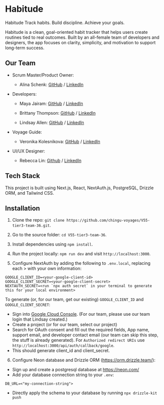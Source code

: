 # Habitude

Habitude
Track habits. Build discipline. Achieve your goals.

Habitude is a clean, goal-oriented habit tracker that helps users create routines tied to real outcomes. Built by an all-female team of developers and designers, the app focuses on clarity, simplicity, and motivation to support long-term success.

## Our Team

- Scrum Master/Product Owner:

  - Alina Schenk: [GitHub](https://github.com/alina-can-code) / [LinkedIn](https://linkedin.com/in/alinamschenk)

- Developers:

  - Maya Jairam: [GitHub](https://github.com/mayajairam) / [LinkedIn](https://www.linkedin.com/in/mayajairam/)
  - Brittany Thompson: [GitHub](https://github.com/bpb2008) / [LinkedIn](https://linkedin.com/in/brittanythompson08)

  - Lindsay Allen: [GitHub](https://github.com/lkallen) / [LinkedIn](https://www.linkedin.com/in/lindsay-allen-54b46937/)

- Voyage Guide:

  - Veronika Kolesnikova: [GitHub](https://github.com/kolesnikova-dev) / [LinkedIn](https://linkedin.com/in/kolesnikova-dev/)

- UI/UX Designer:

  - Rebecca Lin: [Github](https://github.com/rebelin) / [LinkedIn](https://linkedin.com/in/rebecca-e-lin/)

## Tech Stack

This project is built using Next.js, React, NextAuth.js, PostgreSQL, Drizzle ORM, and Tailwind CSS.

## Installation

1. Clone the repo: `git clone https://github.com/chingu-voyages/V55-tier3-team-36.git`.

2. Go to the source folder: `cd V55-tier3-team-36`.

3. Install dependencies using `npm install`.

4. Run the project locally: `npm run dev` and visit `http://localhost:3000`.

5. Configure NextAuth by adding the following to `.env.local`, replacing each > with your own information:

```
GOOGLE_CLIENT_ID=<your-google-client-id>
GOOGLE_CLIENT_SECRET=<your-google-client-secret>
NEXTAUTH_SECRET=<run `npx auth secret` in your terminal to generate this for your local environment>
```

To generate (or, for our team, get our existing) `GOOGLE_CLIENT_ID` and `GOOGLE_CLIENT_SECRET`:

- Sign into [Google Cloud Console](https://console.cloud.google.com). (For our team, please use our team login that Lindsay created.)
- Create a project (or for our team, select our project)
- Search for OAuth consent and fill out the required fields, App name, support email, and developer contact email (our team can skip this step, the stuff is already generated). For `Authorized redirect URIs` use `http://localhost:3000/api/auth/callback/google`.
- This should generate client_id and client_secret.

6. Configure Neon database and Drizzle ORM (https://orm.drizzle.team/):

- Sign up and create a postgresql database at https://neon.com/
- Add your database connection string to your `.env`:

```
DB_URL=<"my-connection-string">
```

- Directly apply the schema to your database by running `npx drizzle-kit push`
